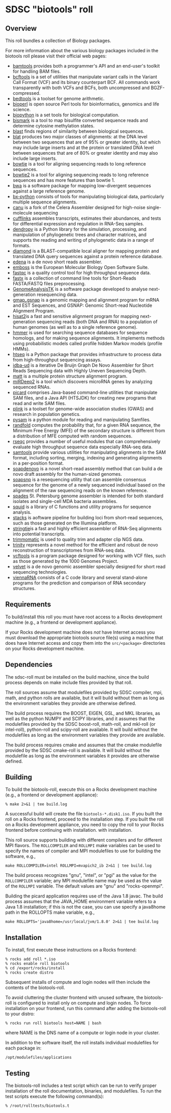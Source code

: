 # SDSC "biotools" roll

## Overview

This roll bundles a collection of Biology packages.

For more information about the various biology packages included in the biotools
roll please visit their official web pages:

- <a href="https://github.com/pezmaster31/bamtools" target="_blank">bamtools</a> provides both a programmer's API and an end-user's toolkit for handling BAM files.
- <a href="https://https://www.htslib.org" target="_blank">bcftools</a> is a set of utilities that manipulate variant calls in the Variant Call Format (VCF) and its binary counterpart BCF. All commands work transparently with both VCFs and BCFs, both uncompressed and BGZF-compressed.
- <a href="https://github.com/arq5x/bedtools2" target="_blank">bedtools</a> is a toolset for genome arithmetic.
- <a href="https://bioperl.org" target="_blank">bioperl</a> is open source Perl tools for bioinformatics, genomics and life science.
- <a href="http://biopython.org" target="_blank">biopython</a> is a set tools for biological computation.
- <a href="http://www.bioinformatics.babraham.ac.uk/projects/bismark/">bismark</a> is a tool to map bisulfite converted sequence reads and determine cytosine methylation states.
- <a href="http://blast.ncbi.nlm.nih.gov/Blast.cgi" target="_blank">blast</a> finds regions of similarity between biological sequences.
- <a href="http://genome.ucsc.edu/goldenPath/help/blatSpec.html" target="_blank">blat</a> produces two major classes of alignments: at the DNA level between two sequences that are of 95% or greater identity, but which may include large inserts and at the protein or translated DNA level between sequences that are of 80% or greater identity and may also include large inserts.
- <a href="http://bowtie-bio.sourceforge.net" target="_blank">bowtie</a> is a tool for aligning sequencing reads to long reference sequences.
- <a href="http://bowtie-bio.sourceforge.net/bowtie2" target="_blank">bowtie2</a> is a tool for aligning sequencing reads to long reference sequences and has more features than bowtie 1.
- <a href="http://bio-bwa.sourceforge.net" target="_blank">bwa</a> is a software package for mapping low-divergent sequences against a large reference genome.
- <a href="https://pypi.python.org/pypi/bx-python" target="_blank">bx-python</a> consists of tools for manipulating biological data, particularly multiple sequence alignments.
- <a href="https://canu.readthedocs.io" target="_blank">canu</a> is a fork of the Celera Assembler designed for high-noise single-molecule sequencing
- <a href="http://cufflinks.cbcb.umd.edu" target="_blank">cufflinks</a> assembles transcripts, estimates their abundances, and tests for differential expression and regulation in RNA-Seq samples.
- <a href="http://pythonhosted.org/DendroPy" target="_blank">dendropy</a> is a Python library for the simulation, processing, and manipulation of phylogenetic trees and character matrices, and supports the reading and writing of phylogenetic data in a range of formats.
- <a href="https://github.com/bbuchfink/diamond" target="_blank">diamond</a> is a BLAST-compatible local aligner for mapping protein and translated DNA query sequences against a protein reference database.
- <a href="http://www.genomic.ch/edena.php" target="_blank">edena</a> is a de novo short reads assembler.
- <a href="http://emboss.sourceforge.net/" target="_blank">emboss</a> is the European Molecular Biology Open Software Suite. 
- <a href="http://www.bioinformatics.babraham.ac.uk/projects/fastqc" target="_blank">fastqc</a> is a quality control tool for high throughput sequence data.
- <a href="http://hannonlab.cshl.edu/fastx_toolkit" target="_blank">fastx</a> is a collection of command line tools for Short-Reads FASTA/FASTQ files preprocessing.
- <a href="http://www.broadinstitute.org/gatk" target="_blank">GenomeAnalysisTK</a> is a software package developed to analyse next-generation resequencing data.
- <a href="http://research-pub.gene.com/gmap" target="_blank">gmap_gsnap</a> is a genomic mapping and alignment program for mRNA and EST Sequences, and GSNAP: Genomic Short-read Nucleotide Alignment Program.
- <a href="http://ccb.jhu.edu/software/hisat2/index.shtml" target="_blank">hisat2</a>is a fast and sensitive alignment program for mapping next-generation sequencing reads (both DNA and RNA) to a population of human genomes (as well as to a single reference genome). 
- <a href="http://hmmer.org" target="_blank">hmmer</a> is used for searching sequence databases for sequence homologs, and for making sequence alignments. It implements methods using probabilistic models called profile hidden Markov models (profile HMMs).
- <a href="http://www-huber.embl.de/users/anders/HTSeq" target="_blank">htseq</a> is a Python package that provides infrastructure to process data from high-throughput sequencing assays.
- <a href="http://i.cs.hku.hk/~alse/hkubrg/projects/idba_ud/index.html" target="_blank">idba-ud</a> is a iterative De Bruijn Graph De Novo Assembler for Short Reads Sequencing data with Highly Uneven Sequencing Depth.
- <a href="https://http://matt.cs.tufts.edu/" target="_blank">matt</a> is a multiple protein structure alignment program.
- <a href="https://www.mdc-berlin.de/8551903/en/research/research_teams/systems_biology_of_gene_regulatory_elements/projects/miRDeep" target="_blank">miRDeep2</a> is a tool which discovers microRNA genes by analyzing sequenced RNAs.
- <a href="http://http://http://broadinstitute.github.io/picard" target="_blank">picard</a> comprises Java-based command-line utilities that manipulate SAM files, and a Java API (HTSJDK) for creating new programs that read and write SAM files.
- <a href="https://www.cog-genomics.org/plink2" target="_blank">plink</a> is a toolset for genome-wide association studies (GWAS) and research in population genetics.
- <a href="https://github.com/pysam-developers" target="_blank">pysam</a> is a python module for reading and manipulating Samfiles.
- <a href="http://bioinformatics.psb.ugent.be/software/details/Randfold" target="_blank">randfold</a> computes the probability that, for a given RNA sequence, the Minimum Free Energy (MFE) of the secondary structure is different from a distribution of MFE computed with random sequences.
- <a href="http://rseqc.sourceforge.net" target="_blank">rseqc</a> provides a number of useful modules that can comprehensively evaluate high throughput sequence data especially RNA-seq data.
- <a href="http://samtools.sourceforge.net" target="_blank">samtools</a> provide various utilities for manipulating alignments in the SAM format, including sorting, merging, indexing and generating alignments in a per-position format.
- <a href="http://soap.genomics.org.cn/soapdenovo.html" target="_blank">soapdenovo</a> is a novel short-read assembly method that can build a de novo draft assembly for the human-sized genomes.
- <a href="http://soap.genomics.org.cn/soapsnp.html" target="_blank">soapsnp</a> is a resequencing utility that can assemble consensus sequence for the genome of a newly sequenced individual based on the alignment of the raw sequencing reads on the known reference.
- <a href="http://bioinf.spbau.ru/en/spades" target="_blank">spades</a> St. Petersburg genome assembler is intended for both standard isolates and single-cell MDA bacteria assemblies.
- <a href="squid http://eddylab.org/software.html" target="_blank">squid</a> is a library of C functions and utility programs for sequence analysis.
- <a href="stacks http://http://creskolab.uoregon.edu/stacks" target="_blank">stacks</a> is aoftware pipeline for building loci from short-read sequences, such as those generated on the Illumina platform.
- <a href="" target="_blank">stringtie</a>is a fast and highly efficient assembler of RNA-Seq alignments into potential transcripts.
- <a href="http://www.usadellab.org/cms/?page=trimmomatic" target="_blank">trimmomatic</a> is used to quality trim and adapter clip NGS data.
- <a href="http://trinityrnaseq.github.io" target="_blank">trinity</a> represents a novel method for the efficient and robust de novo reconstruction of transcriptomes from RNA-seq data.
- <a href="http://vcftools.github.io" target="_blank">vcftools</a> is a program package designed for working with VCF files, such as those generated by the 1000 Genomes Project.
- <a href="http://www.ebi.ac.uk/~zerbino/velvet/" target="_blank">velvet</a> is a de novo genomic assembler specially designed for short read sequencing technologies.
- <a href="http://www.tbi.univie.ac.at/~ronny/RNA/index.html" target="_blank">viennaRNA</a> consists of a C code library and several stand-alone programs for the prediction and comparison of RNA secondary structures.
</description>


## Requirements

To build/install this roll you must have root access to a Rocks development
machine (e.g., a frontend or development appliance).

If your Rocks development machine does *not* have Internet access you must
download the appropriate biotools source file(s) using a machine that does have
Internet access and copy them into the `src/<package>` directories on your Rocks
development machine.


## Dependencies

The sdsc-roll must be installed on the build machine, since the build process
depends on make include files provided by that roll.

The roll sources assume that modulefiles provided by SDSC compiler, mpi, math,
and python rolls are available, but it will build without them as long as
the environment variables they provide are otherwise defined.

The build process requires the BOOST, EIGEN, GSL, and MKL libraries, as well as
the python NUMPY and SCIPY libraries, and it assumes that the modulefiles
provided by the SDSC boost-roll, math-roll, and mkl-roll (or intel-roll),
python-roll and scipy-roll are available. 
It will build without the modulefiles as long as the environment variables they
provide are available.

The build process requires cmake and assumes that the cmake modulefile provided
by the SDSC cmake-roll is available.  It will build without the modulefile as
long as the environment variables it provides are otherwise defined.


## Building

To build the biotools-roll, execute this on a Rocks development
machine (e.g., a frontend or development appliance):

```shell
% make 2>&1 | tee build.log
```

A successful build will create the file `biotools-*.disk1.iso`.  If you built
the roll on a Rocks frontend, proceed to the installation step. If you built the
roll on a Rocks development appliance, you need to copy the roll to your Rocks
frontend before continuing with installation.
with installation.

This roll source supports building with different compilers and for different
MPI flavors.  The `ROLLCOMPILER` and `ROLLMPI` make variables can be used to
specify the names of compiler and MPI modulefiles to use for building the
software, e.g.,

```shell
make ROLLCOMPILER=intel ROLLMPI=mvapich2_ib 2>&1 | tee build.log
```

The build process recognizes "gnu", "intel", or "pgi" as the value for the
`ROLLCOMPILER` variable; any MPI modulefile name may be used as the value of
the `ROLLMPI` variable.  The default values are "gnu" and "rocks-openmpi".

Building the picard application requires use of the Java 1.8 javac.  The
build process assumes that the JAVA_HOME environment variable refers to
a Java 1.8 installation; if this is not the case, you can use specify
a java8home path in the ROLLOPTS make variable, e.g.,

```shell
make ROLLOPTS='java8home=/usr/local/jvm/1.8.0' 2>&1 | tee build.log
```


## Installation

To install, first execute these instructions on a Rocks frontend:

```shell
% rocks add roll *.iso
% rocks enable roll biotools
% cd /export/rocks/install
% rocks create distro
```

Subsequent installs of compute and login nodes will then include the contents of
the biotools-roll.

To avoid cluttering the cluster frontend with unused software, the biotools-roll is
configured to install only on compute and login nodes. To force installation on
your frontend, run this command after adding the biotools-roll to your distro:

```shell
% rocks run roll biotools host=NAME | bash
```

where NAME is the DNS name of a compute or login node in your cluster.

In addition to the software itself, the roll installs individual modulefiles
for each package in:

```shell
/opt/modulefiles/applications
```


## Testing

The biotools-roll includes a test script which can be run to verify proper
installation of the roll documentation, binaries, and modulefiles. To
run the test scripts execute the following command(s):

```shell
% /root/rolltests/biotools.t 
```
